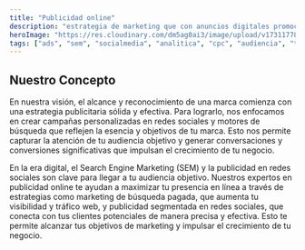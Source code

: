```yaml
---
title: "Publicidad online"
description: "estrategia de marketing que con anuncios digitales promociona un producto o servicio en internet; principalmente a través de redes sociales, páginas y buscadores."
heroImage: "https://res.cloudinary.com/dm5ag0ai3/image/upload/v1731177879/ads_v2vlwa.jpg"
tags: ["ads", "sem", "socialmedia", "analitica", "cpc", "audiencia", "target"]
---
```

## Nuestro Concepto
En nuestra visión, el alcance y reconocimiento de una marca comienza con una estrategia publicitaria sólida y efectiva. Para lograrlo, nos enfocamos en crear campañas personalizadas en redes sociales y motores de búsqueda que reflejen la esencia y objetivos de tu marca. Esto nos permite capturar la atención de tu audiencia objetivo y generar conversaciones y conversiones significativas que impulsan el crecimiento de tu negocio.

En la era digital, el Search Engine Marketing (SEM) y la publicidad en redes sociales son clave para llegar a tu audiencia objetivo. Nuestros expertos en publicidad online te ayudan a maximizar tu presencia en línea a través de estrategias como marketing de búsqueda pagada, que aumenta tu visibilidad y tráfico web, y publicidad segmentada en redes sociales, que conecta con tus clientes potenciales de manera precisa y efectiva. Esto te permite alcanzar tus objetivos de marketing y impulsar el crecimiento de tu negocio.
